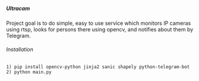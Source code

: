 ##### Ultracam

Project goal is to do simple, easy to use service which monitors IP cameras using rtsp, looks for persons there using opencv, and notifies about them by Telegram.

###### Installation
~~~~
1) pip install opencv-python jinja2 sanic shapely python-telegram-bot
2) python main.py